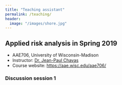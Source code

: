 ```yaml
---
title: "Teaching assistant"
permalink: /teaching/
header:
  image: "/images/shore.jpg"
---
```


## Applied risk analysis in Spring 2019
* AAE706, University of Wisconsin-Madison
* Instructor: [Dr. Jean-Paul Chavas](https://aae.wisc.edu/faculty/jchavas/)
* Course website: <https://aae.wisc.edu/aae706/>

### Discussion session 1

